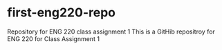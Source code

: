 # first-eng220-repo
Repository for ENG 220 class assignment 1
This is a GitHib repositroy for ENG 220 for Class Assignment 1
